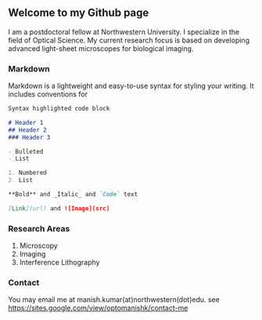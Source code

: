 ## Welcome to my Github page

I am a postdoctoral fellow at Northwestern University. I specialize in the field of Optical Science. My current research focus is based on developing advanced light-sheet microscopes for biological imaging. 

### Markdown

Markdown is a lightweight and easy-to-use syntax for styling your writing. It includes conventions for

```markdown
Syntax highlighted code block

# Header 1
## Header 2
### Header 3

- Bulleted
- List

1. Numbered
2. List

**Bold** and _Italic_ and `Code` text

[Link](url) and ![Image](src)
```



### Research Areas
1. Microscopy
2. Imaging
3. Interference Lithography

### Contact

You may email me at manish.kumar(at)northwestern(dot)edu.
see https://sites.google.com/view/optomanishk/contact-me
